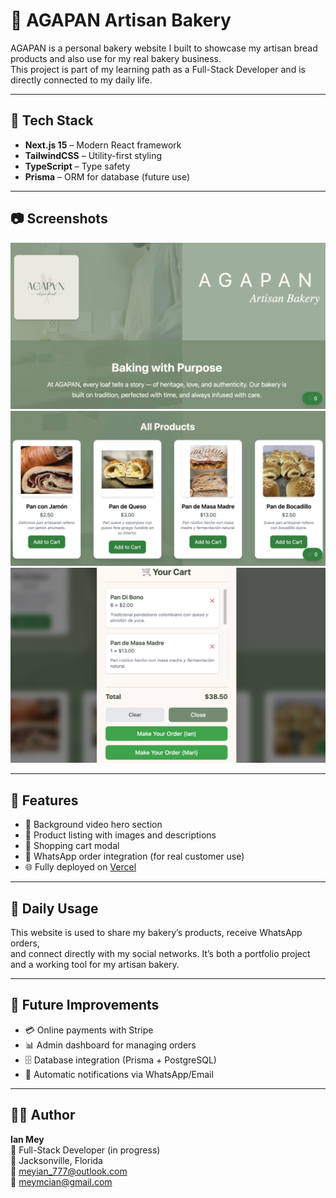# 🥖 AGAPAN Artisan Bakery  

AGAPAN is a personal bakery website I built to showcase my artisan bread products and also use for my real bakery business.  
This project is part of my learning path as a Full-Stack Developer and is directly connected to my daily life.  

---

## 🚀 Tech Stack
- **Next.js 15** – Modern React framework  
- **TailwindCSS** – Utility-first styling  
- **TypeScript** – Type safety  
- **Prisma** – ORM for database (future use)  

---

## 📷 Screenshots
![Home Page](https://raw.githubusercontent.com/meyian777/agapan-website/main/public/images/screenshot-home.png)  
![Products](https://raw.githubusercontent.com/meyian777/agapan-website/main/public/images/screenshot-products.png)  
![Cart](https://raw.githubusercontent.com/meyian777/agapan-website/main/public/images/screenshot-cart.png)  

---

## 📌 Features
- 🎥 Background video hero section  
- 🥯 Product listing with images and descriptions  
- 🛒 Shopping cart modal  
- 📱 WhatsApp order integration (for real customer use)  
- 🌐 Fully deployed on [Vercel](https://agapan-website.vercel.app)  

---

## 📖 Daily Usage
This website is used to share my bakery’s products, receive WhatsApp orders,  
and connect directly with my social networks. It’s both a portfolio project  
and a working tool for my artisan bakery.  

---

## 📌 Future Improvements
- 💳 Online payments with Stripe  
- 📊 Admin dashboard for managing orders  
- 🗄️ Database integration (Prisma + PostgreSQL)  
- 📢 Automatic notifications via WhatsApp/Email  

---

## 👨‍💻 Author
**Ian Mey**  
💼 Full-Stack Developer (in progress)  
📍 Jacksonville, Florida  
📧 meyian_777@outlook.com  
📧 meymcian@gmail.com  